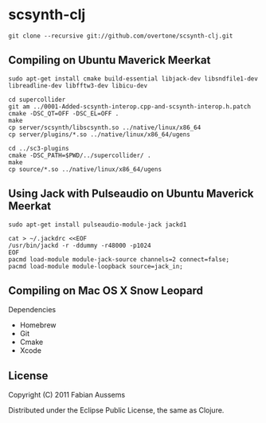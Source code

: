 # scsynth-clj

    git clone --recursive git://github.com/overtone/scsynth-clj.git

## Compiling on Ubuntu Maverick Meerkat

    sudo apt-get install cmake build-essential libjack-dev libsndfile1-dev libreadline-dev libfftw3-dev libicu-dev

    cd supercollider
    git am ../0001-Added-scsynth-interop.cpp-and-scsynth-interop.h.patch
    cmake -DSC_QT=OFF -DSC_EL=OFF .
    make
    cp server/scsynth/libscsynth.so ../native/linux/x86_64
    cp server/plugins/*.so ../native/linux/x86_64/ugens

    cd ../sc3-plugins
    cmake -DSC_PATH=$PWD/../supercollider/ .
    make
    cp source/*.so ../native/linux/x86_64/ugens

## Using Jack with Pulseaudio on Ubuntu Maverick Meerkat

    sudo apt-get install pulseaudio-module-jack jackd1

    cat > ~/.jackdrc <<EOF
    /usr/bin/jackd -r -ddummy -r48000 -p1024
    EOF
    pacmd load-module module-jack-source channels=2 connect=false;
    pacmd load-module module-loopback source=jack_in;

## Compiling on Mac OS X Snow Leopard

Dependencies

 * Homebrew
 * Git
 * Cmake
 * Xcode



## License

Copyright (C) 2011 Fabian Aussems

Distributed under the Eclipse Public License, the same as Clojure.
